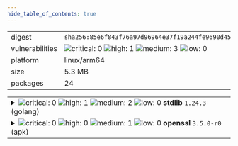 ```yaml
---
hide_table_of_contents: true
---
```


<table>
<tr><td>digest</td><td><code>sha256:85e6f843f76a97d96964e37f19a244fe9690d454454f49959d94459d2d53019d</code></td><tr><tr><td>vulnerabilities</td><td><img alt="critical: 0" src="https://img.shields.io/badge/critical-0-lightgrey"/> <img alt="high: 1" src="https://img.shields.io/badge/high-1-e25d68"/> <img alt="medium: 3" src="https://img.shields.io/badge/medium-3-fbb552"/> <img alt="low: 0" src="https://img.shields.io/badge/low-0-lightgrey"/> <!-- unspecified: 0 --></td></tr>
<tr><td>platform</td><td>linux/arm64</td></tr>
<tr><td>size</td><td>5.3 MB</td></tr>
<tr><td>packages</td><td>24</td></tr>
</table>
</details></table>
</details>

<table>
<tr><td valign="top">
<details><summary><img alt="critical: 0" src="https://img.shields.io/badge/C-0-lightgrey"/> <img alt="high: 1" src="https://img.shields.io/badge/H-1-e25d68"/> <img alt="medium: 2" src="https://img.shields.io/badge/M-2-fbb552"/> <img alt="low: 0" src="https://img.shields.io/badge/L-0-lightgrey"/> <!-- unspecified: 0 --><strong>stdlib</strong> <code>1.24.3</code> (golang)</summary>

<small><code>pkg:golang/stdlib@1.24.3</code></small><br/>

```dockerfile
# Dockerfile (38:38)
COPY --from=deps /etc/ssl/certs/ca-certificates.crt /etc/ssl/certs/
```

<br/>

<a href="https://scout.docker.com/v/CVE-2025-22874?s=golang&n=stdlib&t=golang&vr=%3E%3D1.24.0-0%2C%3C1.24.4"><img alt="high : CVE--2025--22874" src="https://img.shields.io/badge/CVE--2025--22874-lightgrey?label=high%20&labelColor=e25d68"/></a> 

<table>
<tr><td>Affected range</td><td><code>>=1.24.0-0<br/><1.24.4</code></td></tr>
<tr><td>Fixed version</td><td><code>1.24.4</code></td></tr>
<tr><td>EPSS Score</td><td><code>0.012%</code></td></tr>
<tr><td>EPSS Percentile</td><td><code>1st percentile</code></td></tr>
</table>

<details><summary>Description</summary>
<blockquote>

Calling Verify with a VerifyOptions.KeyUsages that contains ExtKeyUsageAny unintentionally disabledpolicy validation. This only affected certificate chains which contain policy graphs, which are rather uncommon.

</blockquote>
</details>

<a href="https://scout.docker.com/v/CVE-2025-4673?s=golang&n=stdlib&t=golang&vr=%3E%3D1.24.0-0%2C%3C1.24.4"><img alt="medium : CVE--2025--4673" src="https://img.shields.io/badge/CVE--2025--4673-lightgrey?label=medium%20&labelColor=fbb552"/></a> 

<table>
<tr><td>Affected range</td><td><code>>=1.24.0-0<br/><1.24.4</code></td></tr>
<tr><td>Fixed version</td><td><code>1.24.4</code></td></tr>
<tr><td>EPSS Score</td><td><code>0.019%</code></td></tr>
<tr><td>EPSS Percentile</td><td><code>3rd percentile</code></td></tr>
</table>

<details><summary>Description</summary>
<blockquote>

Proxy-Authorization and Proxy-Authenticate headers persisted on cross-origin redirects potentially leaking sensitive information.

</blockquote>
</details>

<a href="https://scout.docker.com/v/CVE-2025-0913?s=golang&n=stdlib&t=golang&vr=%3E%3D1.24.0-0%2C%3C1.24.4"><img alt="medium : CVE--2025--0913" src="https://img.shields.io/badge/CVE--2025--0913-lightgrey?label=medium%20&labelColor=fbb552"/></a> 

<table>
<tr><td>Affected range</td><td><code>>=1.24.0-0<br/><1.24.4</code></td></tr>
<tr><td>Fixed version</td><td><code>1.24.4</code></td></tr>
<tr><td>EPSS Score</td><td><code>0.011%</code></td></tr>
<tr><td>EPSS Percentile</td><td><code>1st percentile</code></td></tr>
</table>

<details><summary>Description</summary>
<blockquote>

os.OpenFile(path, os.O_CREATE|O_EXCL) behaved differently on Unix and Windows systems when the target path was a dangling symlink. On Unix systems, OpenFile with O_CREATE and O_EXCL flags never follows symlinks. On Windows, when the target path was a symlink to a nonexistent location, OpenFile would create a file in that location. OpenFile now always returns an error when the O_CREATE and O_EXCL flags are both set and the target path is a symlink.

</blockquote>
</details>
</details></td></tr>

<tr><td valign="top">
<details><summary><img alt="critical: 0" src="https://img.shields.io/badge/C-0-lightgrey"/> <img alt="high: 0" src="https://img.shields.io/badge/H-0-lightgrey"/> <img alt="medium: 1" src="https://img.shields.io/badge/M-1-fbb552"/> <img alt="low: 0" src="https://img.shields.io/badge/L-0-lightgrey"/> <!-- unspecified: 0 --><strong>openssl</strong> <code>3.5.0-r0</code> (apk)</summary>

<small><code>pkg:apk/alpine/openssl@3.5.0-r0?os_name=alpine&os_version=3.22</code></small><br/>

```dockerfile
# Dockerfile (4:31)
FROM alpine:3.22.0 AS deps

ARG GO_APP
ARG GORELEASER_DIST_DIR=/go/src/dist

ARG TARGETOS
ARG TARGETARCH
ARG TARGETVARIANT

RUN mkdir -p /go/bin /go/src ${GORELEASER_DIST_DIR}

COPY --from=build ${GORELEASER_DIST_DIR}/ ${GORELEASER_DIST_DIR}

RUN <<EOT
  set -e 
  apk add --no-cache ca-certificates jq
  cd ${GORELEASER_DIST_DIR}/..

  if [[ ${TARGETARCH} == "arm" ]]; then VARIANT=$(echo ${TARGETVARIANT} | sed 's/^v//'); fi
  BIN_PATH=$(jq -r ".[] |select(.type   == \"Binary\" and \
                                .name   == \"${GO_APP}\" and \
                                .goos   == \"${TARGETOS}\" and \
                                .goarch == \"${TARGETARCH}\" and \
                                (.goarm == \"${VARIANT}\" or .goarm == null)) | .path" < /go/src/dist/artifacts.json)
  cp ${BIN_PATH} /go/bin
EOT

FROM alpine:3.22.0
```

<br/>

<a href="https://scout.docker.com/v/CVE-2025-4575?s=alpine&n=openssl&ns=alpine&t=apk&osn=alpine&osv=3.22&vr=%3C3.5.1-r0"><img alt="medium : CVE--2025--4575" src="https://img.shields.io/badge/CVE--2025--4575-lightgrey?label=medium%20&labelColor=fbb552"/></a> 

<table>
<tr><td>Affected range</td><td><code>&lt;3.5.1-r0</code></td></tr>
<tr><td>Fixed version</td><td><code>3.5.1-r0</code></td></tr>
<tr><td>EPSS Score</td><td><code>0.030%</code></td></tr>
<tr><td>EPSS Percentile</td><td><code>7th percentile</code></td></tr>
</table>

<details><summary>Description</summary>
<blockquote>



</blockquote>
</details>
</details></td></tr>
</table>

